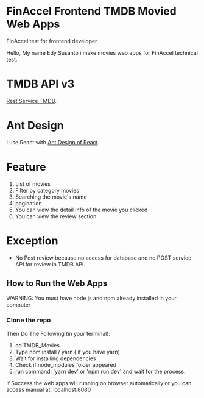 # FinAccel Frontend TMDB Movied Web Apps
FinAccel test for frontend developer

Hello, My name Edy Susanto i make movies web apps for FinAccel technical test.

# TMDB API v3
[Rest Service TMDB](https://developers.themoviedb.org/3/getting-started/introduction).

# Ant Design

I use React with [Ant Design of React](http://ant.design).

# Feature

1. List of movies
2. Filter by category movies
3. Searching the movie's name
4. pagination
5. You can view the detail info of the movie you clicked
6. You can view the review section

# Exception
* No Post review because no access for database and no POST service API for review in TMDB API.

## How to Run the Web Apps
WARNING: You must have node js and npm already installed in your computer
### Clone the repo

Then Do The Following (in your terminal):
1. cd TMDB_Movies
2. Type npm install / yarn ( if you have yarn)
3. Wait for installing dependencies
4. Check if node_modules folder appeared
5. run command: 'yarn dev' or  'npm run dev' and wait for the process.


if Success the web apps will running on browser automatically or you can access manual at: localhost:8080


